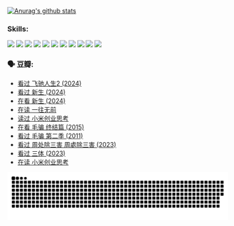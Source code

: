 
[![Anurag's github stats](https://github-readme-stats.vercel.app/api?username=w940853815)](https://github.com/anuraghazra/github-readme-stats)

### Skills:

<code><img height="32" src="https://cdn.jsdelivr.net/npm/simple-icons@v5/icons/python.svg"></code>
<code><img height="32" src="https://cdn.jsdelivr.net/npm/simple-icons@v5/icons/javascript.svg"></code>
<code><img height="32" src="https://cdn.jsdelivr.net/npm/simple-icons@v5/icons/django.svg"></code>
<code><img height="32" src="https://cdn.jsdelivr.net/npm/simple-icons@v5/icons/flask.svg"></code>
<code><img height="32" src="https://cdn.jsdelivr.net/npm/simple-icons@v5/icons/vuetify.svg"></code>
<code><img height="32" src="https://cdn.jsdelivr.net/npm/simple-icons@v5/icons/git.svg"></code>
<code><img height="32" src="https://cdn.jsdelivr.net/npm/simple-icons@v5/icons/docker.svg"></code>
<code><img height="32" src="https://cdn.jsdelivr.net/npm/simple-icons@v5/icons/postgresql.svg"></code>
<code><img height="32" src="https://cdn.jsdelivr.net/npm/simple-icons@v5/icons/elasticsearch.svg"></code>
<code><img height="32" src="https://cdn.jsdelivr.net/npm/simple-icons@v5/icons/macos.svg"></code>
<code><img height="32" src="https://cdn.jsdelivr.net/npm/simple-icons@v5/icons/linux.svg"></code>

### 🗣 豆瓣:

<!-- DOUBAN-ACTIVITIES:START -->
- [看过 飞驰人生2‎ (2024)](https://www.douban.com/people/136069238/status/4616048805/?_i=16437768)
- [看过 新生‎ (2024)](https://www.douban.com/people/136069238/status/4612373431/?_i=16437768)
- [在看 新生‎ (2024)](https://www.douban.com/people/136069238/status/4607441062/?_i=16437768)
- [在读 一往无前](https://www.douban.com/people/136069238/status/4590507310/?_i=16437768)
- [读过 小米创业思考](https://www.douban.com/people/136069238/status/4590506983/?_i=16437768)
- [在看 毛骗 终结篇‎ (2015)](https://www.douban.com/people/136069238/status/4581971924/?_i=16437768)
- [看过 毛骗 第二季‎ (2011)](https://www.douban.com/people/136069238/status/4581971810/?_i=16437768)
- [看过 周处除三害 周處除三害‎ (2023)](https://www.douban.com/people/136069238/status/4575646701/?_i=16437768)
- [看过 三体‎ (2023)](https://www.douban.com/people/136069238/status/4574263039/?_i=16437768)
- [在读 小米创业思考](https://www.douban.com/people/136069238/status/4572047905/?_i=16437768)
<!-- DOUBAN-ACTIVITIES:END -->


![Snake animation](https://raw.githubusercontent.com/w940853815/w940853815/output/github-contribution-grid-snake.svg)

<!--
**w940853815/w940853815** is a ✨ _special_ ✨ repository because its `README.md` (this file) appears on your GitHub profile.

Here are some ideas to get you started:

- 🔭 I’m currently working on ...
- 🌱 I’m currently learning ...
- 👯 I’m looking to collaborate on ...
- 🤔 I’m looking for help with ...
- 💬 Ask me about ...
- 📫 How to reach me: ...
- 😄 Pronouns: ...
- ⚡ Fun fact: ...
-->
